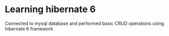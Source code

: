 # Learning hibernate 6
Connected to mysql database and performed basic CRUD operations using hibernate 6 framework
